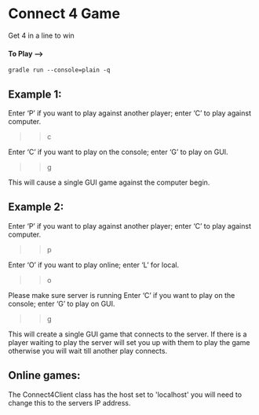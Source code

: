 # Connect 4 Game 

Get 4 in a line to win

#### To Play --> 
	gradle run --console=plain -q


## Example 1:

Enter ‘P’ if you want to play against another player; enter ‘C’ to play against computer.
>> c

Enter ‘C’ if you want to play on the console; enter ‘G’ to play on GUI.
>> g

This will cause a single GUI game against the computer begin.

## Example 2:

Enter ‘P’ if you want to play against another player; enter ‘C’ to play against computer.
>> p

Enter ‘O’ if you want to play online; enter ‘L’ for local.
>> o

Please make sure server is running
Enter ‘C’ if you want to play on the console; enter ‘G’ to play on GUI.
>> g

This will create a single GUI game that connects to the server. If there is a player waiting to play the server will set you up with them to play the game otherwise you will wait till another play connects.


## Online games:

The Connect4Client class has the host set to 'localhost' you will need to change this to the servers IP address.